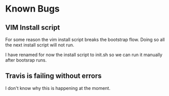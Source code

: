 # Known Bugs

## VIM Install script

For some reason the vim install script breaks the bootstrap flow. Doing so all the next install script will not run.

I have renamed for now the install script to init.sh so we can run it manually after bootsrap runs.

## Travis is failing without errors

I don't know why this is happening at the moment.
